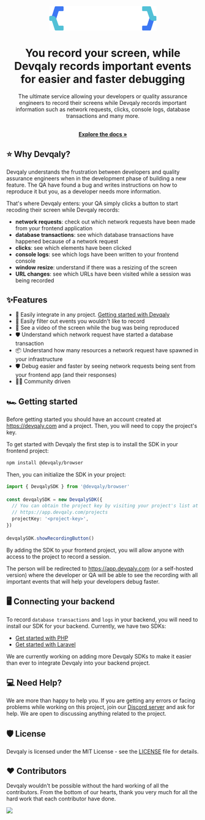 <div align="center">
  <a href="https://devqaly.com" target="_blank">
  <picture>
    <source media="(prefers-color-scheme: dark)" srcset="./assets/images/logo.svg">
    <img src="./assets/images/logo.svg" width="280" alt="Logo"/>
  </picture>
  </a>
</div>

<h1 align="center">
You record your screen, while Devqaly records important events for easier and faster debugging
</h1>

<div align="center">
The ultimate service allowing your developers or quality assurance engineers to record their screens while Devqaly 
records important information such as network requests, clicks, console logs, database transactions and many more.
</div>

<p align="center">
    <br />
    <a href="https://docs.devqaly.com" rel="dofollow"><strong>Explore the docs »</strong></a>
    <br />
</p>

## ⭐️ Why Devqaly?
Devqaly understands the frustration between developers and quality assurance engineers when in the development phase of 
building a new feature. The QA have found a bug and writes instructions on how to reproduce it but you, as a developer
needs more information.

That's where Devqaly enters: your QA simply clicks a button to start recoding their screen
while Devqaly records:

- **network requests**: check out which network requests have been made from your frontend application
- **database transactions**: see which database transactions have happened because of a network request
- **clicks**: see which elements have been clicked
- **console logs**: see which logs have been written to your frontend console
- **window resize**: understand if there was a resizing of the screen
- **URL changes**: see which URLs have been visited while a session was being recorded

## ✨Features

- 🌈 Easily integrate in any project. [Getting started with Devqaly](https://docs.devqaly.com/getting-started/quickstart/)
- 💅 Easily filter out events you wouldn't like to record
- 🚀 See a video of the screen while the bug was being reproduced
- 🛡 Understand which network request have started a database transaction
- 📦 Understand how many resources a network request have spawned in your infrastructure
- 🛡 Debug easier and faster by seeing network requests being sent from your frontend app (and their responses)
- 👨‍💻 Community driven

## 🏎️ Getting started

Before getting started you should have an account created at https://devqaly.com and a project. Then, you will need
to copy the project's key.

To get started with Devqaly the first step is to install the SDK in your frontend project:

```bash
npm install @devqaly/browser
```

Then, you can initialize the SDK in your project:

```typescript
import { DevqalySDK } from '@devqaly/browser'

const devqalySDK = new DevqalySDK({
  // You can obtain the project key by visiting your project's list at
  // https://app.devqaly.com/projects
  projectKey: '<project-key>',
})

devqalySDK.showRecordingButton()
```

By adding the SDK to your frontend project, you will allow anyone with access to the project to record a session.

The person will be redirected to https://app.devqaly.com (or a self-hosted version) where the developer or QA will be 
able to see the recording with all important events that will help your developers debug faster.

## 🖥️ Connecting your backend

To record `database transactions` and `logs` in your backend, you will need to install our SDK for your backend. 
Currently, we have two SDKs:

- [Get started with PHP](https://docs.devqaly.com/getting-started/backend/php/)
- [Get started with Laravel](https://docs.devqaly.com/getting-started/backend/laravel/)

We are currently working on adding more Devqaly SDKs to make it easier than ever to integrate Devqaly into your
backend project.

## 💻 Need Help?

We are more than happy to help you. If you are getting any errors or facing problems while working on this project, join our [Discord server](https://discord.gg/acjcRx5u) and ask for help. 
We are open to discussing anything related to the project.

## 🛡️ License

Devqaly is licensed under the MIT License - see the [LICENSE](https://github.com/devqaly/devqaly/blob/master/LICENSE) file for details.

## ❤️ Contributors
Devqaly wouldn't be possible without the hard working of all the contributors.
From the bottom of our hearts, thank you very much for all the hard work that each contributor have done.

<img src="https://contributors-img.web.app/image?repo=devqaly/devqaly" />